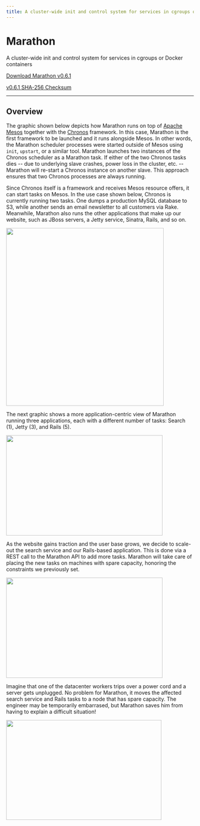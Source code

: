```yaml
---
title: A cluster-wide init and control system for services in cgroups or Docker containers
---
```


<div class="text-center">
  <h1>Marathon</h1>
  <p class="lead">
    A cluster-wide init and control system for services in cgroups or Docker containers
  </p>
  <p>
    <a href="http://downloads.mesosphere.io/marathon/marathon-0.6.1/marathon-0.6.1.tgz"
        class="btn btn-lg btn-primary">
      Download Marathon v0.6.1
    </a>
  </p>
  <a href="http://downloads.mesosphere.io/marathon/marathon-0.6.1/marathon-0.6.1.tgz.sha256">
    v0.6.1 SHA-256 Checksum
  </a>
</div>

---

## Overview

The graphic shown below depicts how Marathon runs on top of
<a href="https://mesos.apache.org/">Apache Mesos</a> together with
the <a href="https://github.com/airbnb/chronos">Chronos</a> framework.
In this case, Marathon is the first framework to be
launched and it runs alongside Mesos. In other words, the Marathon scheduler
processes were started outside of Mesos using `init`, `upstart`, or a similar
tool. Marathon launches two instances of the Chronos scheduler as a Marathon
task. If either of the two Chronos tasks dies -- due to underlying slave
crashes, power loss in the cluster, etc. -- Marathon will re-start a Chronos
instance on another slave. This approach ensures that two Chronos processes are
always running.

Since Chronos itself is a framework and receives Mesos resource offers, it can
start tasks on Mesos. In the use case shown below, Chronos is currently running
two tasks. One dumps a production MySQL database to S3, while another sends an
email newsletter to all customers via Rake. Meanwhile, Marathon also runs the
other applications that make up our website, such as JBoss servers, a Jetty
service, Sinatra, Rails, and so on.

<p class="text-center">
  <img src="{{ site.baseurl}}/img/architecture.png" width="423" height="477" alt="">
</p>

The next graphic shows a more application-centric view of Marathon running
three applications, each with a different number of tasks: Search (1), Jetty
(3), and Rails (5).

<p class="text-center">
  <img src="{{ site.baseurl}}/img/marathon1.png" width="420" height="269" alt="">
</p>

As the website gains traction and the user base grows, we decide to scale-out
the search service and our Rails-based application. This is done via a
REST call to the Marathon API to add more tasks. Marathon will take care of
placing the new tasks on machines with spare capacity, honoring the
constraints we previously set.

<p class="text-center">
  <img src="{{ site.baseurl}}/img/marathon2.png" width="420" height="269" alt="">
</p>

Imagine that one of the datacenter workers trips over a power cord and a server
gets unplugged. No problem for Marathon, it moves the affected search service
and Rails tasks to a node that has spare capacity. The engineer may be
temporarily embarrased, but Marathon saves him from having to explain a
difficult situation!

<p class="text-center">
  <img src="{{ site.baseurl}}/img/marathon3.png" width="417" height="268" alt="">
</p>
